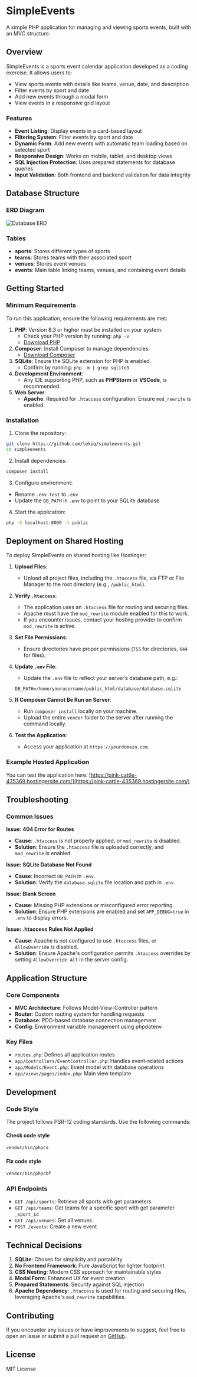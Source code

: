 
# SimpleEvents

A simple PHP application for managing and viewing sports events, built with an MVC structure.

## Overview

SimpleEvents is a sports event calendar application developed as a coding exercise. It allows users to:
- View sports events with details like teams, venue, date, and description
- Filter events by sport and date
- Add new events through a modal form
- View events in a responsive grid layout

### Features

- **Event Listing**: Display events in a card-based layout
- **Filtering System**: Filter events by sport and date
- **Dynamic Form**: Add new events with automatic team loading based on selected sport
- **Responsive Design**: Works on mobile, tablet, and desktop views
- **SQL Injection Protection**: Uses prepared statements for database queries
- **Input Validation**: Both frontend and backend validation for data integrity

## Database Structure

### ERD Diagram
![Database ERD](erd.png)

### Tables
- **sports**: Stores different types of sports
- **teams**: Stores teams with their associated sport
- **venues**: Stores event venues
- **events**: Main table linking teams, venues, and containing event details

## Getting Started

### Minimum Requirements

To run this application, ensure the following requirements are met:

1. **PHP**: Version 8.3 or higher must be installed on your system.
    - Check your PHP version by running: `php -v`
    - [Download PHP](https://www.php.net/downloads)
2. **Composer**: Install Composer to manage dependencies.
    - [Download Composer](https://getcomposer.org/download/)
3. **SQLite**: Ensure the SQLite extension for PHP is enabled.
    - Confirm by running: `php -m | grep sqlite3`
4. **Development Environment**:
    - Any IDE supporting PHP, such as **PHPStorm** or **VSCode**, is recommended.
5. **Web Server**:
    - **Apache**: Required for `.htaccess` configuration. Ensure `mod_rewrite` is enabled.

### Installation

1. Clone the repository:

```bash
git clone https://github.com/lekiq/simpleevents.git
cd simpleevents
```

2. Install dependencies:

```bash
composer install
```

3. Configure environment:
- Rename `.env.test` to `.env`
- Update the `DB_PATH` in `.env` to point to your SQLite database

4. Start the application:

```bash
php -S localhost:8000 -t public
```

## Deployment on Shared Hosting

To deploy SimpleEvents on shared hosting like Hostinger:

1. **Upload Files**:
    - Upload all project files, including the `.htaccess` file, via FTP or File Manager to the root directory (e.g., `/public_html`).

2. **Verify `.htaccess`**:
    - The application uses an `.htaccess` file for routing and securing files.
    - Apache must have the `mod_rewrite` module enabled for this to work.
    - If you encounter issues, contact your hosting provider to confirm `mod_rewrite` is active.

3. **Set File Permissions**:
    - Ensure directories have proper permissions (`755` for directories, `644` for files).

4. **Update `.env` File**:
    - Update the `.env` file to reflect your server’s database path, e.g.:

   ```dotenv
   DB_PATH=/home/yourusername/public_html/database/database.sqlite
   ```
   
5. **If Composer Cannot Be Run on Server**:
    - Run `composer install` locally on your machine.
    - Upload the entire `vendor` folder to the server after running the command locally.


6. **Test the Application**:
    - Access your application at `https://yourdomain.com`.

### Example Hosted Application
You can test the application here: [https://pink-cattle-435369.hostingersite.com/](https://pink-cattle-435369.hostingersite.com/)

## Troubleshooting

### Common Issues

**Issue: 404 Error for Routes**
- **Cause**: `.htaccess` is not properly applied, or `mod_rewrite` is disabled.
- **Solution**: Ensure the `.htaccess` file is uploaded correctly, and `mod_rewrite` is enabled.

**Issue: SQLite Database Not Found**
- **Cause**: Incorrect `DB_PATH` in `.env`.
- **Solution**: Verify the `database.sqlite` file location and path in `.env`.

**Issue: Blank Screen**
- **Cause**: Missing PHP extensions or misconfigured error reporting.
- **Solution**: Ensure PHP extensions are enabled and set `APP_DEBUG=true` in `.env` to display errors.

**Issue: .htaccess Rules Not Applied**
- **Cause**: Apache is not configured to use `.htaccess` files, or `AllowOverride` is disabled.
- **Solution**: Ensure Apache's configuration permits `.htaccess` overrides by setting `AllowOverride All` in the server config.

## Application Structure

### Core Components

- **MVC Architecture**: Follows Model-View-Controller pattern
- **Router**: Custom routing system for handling requests
- **Database**: PDO-based database connection management
- **Config**: Environment variable management using phpdotenv

### Key Files

- `routes.php`: Defines all application routes
- `app/Controllers/EventController.php`: Handles event-related actions
- `app/Models/Event.php`: Event model with database operations
- `app/views/pages/index.php`: Main view template

## Development

### Code Style

The project follows PSR-12 coding standards. Use the following commands:
#### Check code style
```bash
vendor/bin/phpcs
```
#### Fix code style
```bash
vendor/bin/phpcbf
```

### API Endpoints

- `GET /api/sports`: Retrieve all sports with get parameters
- `GET /api/teams`: Get teams for a specific sport with get parameter `_sport_id`
- `GET /api/venues`: Get all venues
- `POST /events`: Create a new event

## Technical Decisions

1. **SQLite**: Chosen for simplicity and portability
2. **No Frontend Framework**: Pure JavaScript for lighter footprint
3. **CSS Nesting**: Modern CSS approach for maintainable styles
4. **Modal Form**: Enhanced UX for event creation
5. **Prepared Statements**: Security against SQL injection
6. **Apache Dependency**: `.htaccess` is used for routing and securing files, leveraging Apache's `mod_rewrite` capabilities.

## Contributing

If you encounter any issues or have improvements to suggest, feel free to open an issue or submit a pull request on [GitHub](https://github.com/lekiq/simpleevents).

## License

MIT License
